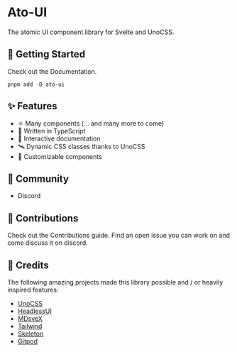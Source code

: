 # Ato-UI

The atomic UI component library for Svelte and UnoCSS.

## 🚀 Getting Started

Check out the Documentation.

```shell
pnpm add -D ato-ui
```

## ✨ Features
- ⚛️ Many components (... and many more to come)
- 🎯 Written in TypeScript
- 🎪 Interactive documentation
- 🛰️ Dynamic CSS classes thanks to UnoCSS
- 🎨 Customizable components

## 👋 Community
- Discord

## 🔑 Contributions

Check out the Contributions guide. Find an open issue you can work on and come discuss it on discord.

## 🌸 Credits

The following amazing projects made this library possible and / or heavily inspired features:

- [UnoCSS](https://github.com/unocss/unocss)
- [HeadlessUI](https://github.com/CaptainCodeman/svelte-headlessui)
- [MDsveX](https://github.com/pngwn/mdsvex)
- [Tailwind](https://github.com/tailwindlabs/tailwindcss)
- [Skeleton](https://github.com/skeletonlabs/skeleton)
- [Gitpod](https://github.com/gitpod-io/website)